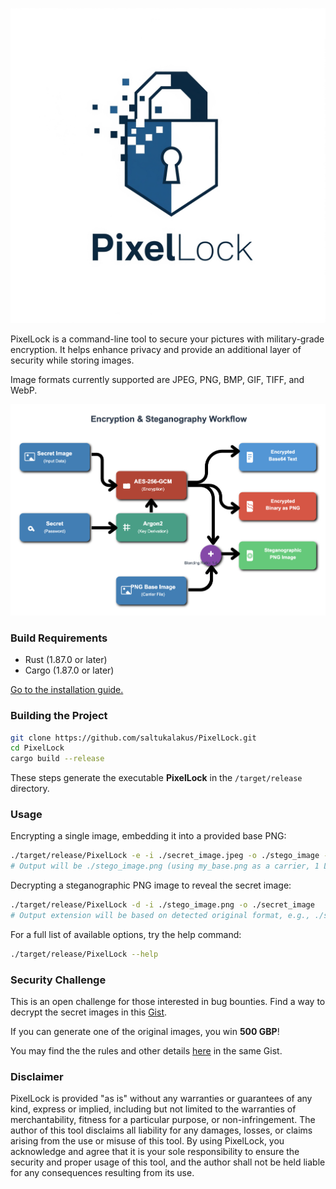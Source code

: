 ![PixelLock](https://github.com/saltukalakus/PixelLock/blob/main/PixelLock.jpeg)

PixelLock is a command-line tool to secure your pictures with military-grade encryption. It helps enhance privacy and provide an additional layer of security while storing images.

Image formats currently supported are JPEG, PNG, BMP, GIF, TIFF, and WebP. 

![Flow](https://github.com/saltukalakus/PixelLock/blob/main/Flow.png)

### Build Requirements
- Rust (1.87.0 or later)
- Cargo (1.87.0 or later)

[Go to the installation guide.](https://www.rust-lang.org/learn/get-started)

### Building the Project

   ```bash
   git clone https://github.com/saltukalakus/PixelLock.git
   cd PixelLock
   cargo build --release
   ```

These steps generate the executable **PixelLock** in the `/target/release` directory.

### Usage

Encrypting a single image, embedding it into a provided base PNG:
```bash
./target/release/PixelLock -e -i ./secret_image.jpeg -o ./stego_image -b ./my_base.png
# Output will be ./stego_image.png (using my_base.png as a carrier, 1 LSB)
```

Decrypting a steganographic PNG image to reveal the secret image:
```bash
./target/release/PixelLock -d -i ./stego_image.png -o ./secret_image
# Output extension will be based on detected original format, e.g., ./secret_image.jpeg
```
For a full list of available options, try the help command:

```bash
./target/release/PixelLock --help  
```

### Security Challenge

This is an open challenge for those interested in bug bounties. Find a way to decrypt the secret images in this [Gist](https://gist.github.com/saltukalakus/3ed86910ea2eee6c6e72f8def4c6017c). 

If you can generate one of the original images, you win **500 GBP**! 

You may find the the rules and other details [here](https://gist.github.com/saltukalakus/3ed86910ea2eee6c6e72f8def4c6017c#file-1description-md) in the same Gist.

### Disclaimer 

PixelLock is provided "as is" without any warranties or guarantees of any kind, express or implied, including but not limited to the warranties of merchantability, fitness for a particular purpose, or non-infringement. The author of this tool disclaims all liability for any damages, losses, or claims arising from the use or misuse of this tool. By using PixelLock, you acknowledge and agree that it is your sole responsibility to ensure the security and proper usage of this tool, and the author shall not be held liable for any consequences resulting from its use.
